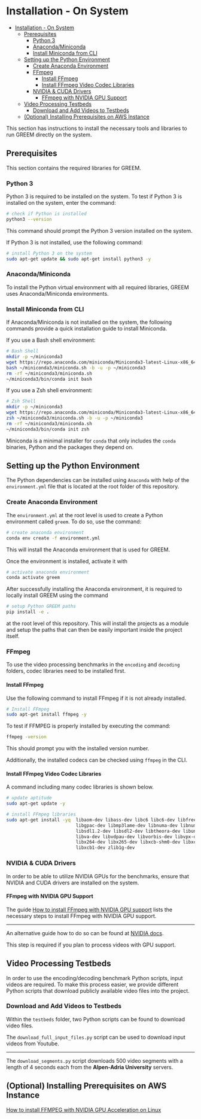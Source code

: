 # Installation - On System

- [Installation - On System](#installation---on-system)
  - [Prerequisites](#prerequisites)
    - [Python 3](#python-3)
    - [Anaconda/Miniconda](#anacondaminiconda)
    - [Install Miniconda from CLI](#install-miniconda-from-cli)
  - [Setting up the Python Environment](#setting-up-the-python-environment)
    - [Create Anaconda Environment](#create-anaconda-environment)
    - [FFmpeg](#ffmpeg)
      - [Install FFmpeg](#install-ffmpeg)
      - [Install FFmpeg Video Codec Libraries](#install-ffmpeg-video-codec-libraries)
    - [NVIDIA \& CUDA Drivers](#nvidia--cuda-drivers)
      - [FFmpeg with NVIDIA GPU Support](#ffmpeg-with-nvidia-gpu-support)
  - [Video Processing Testbeds](#video-processing-testbeds)
    - [Download and Add Videos to Testbeds](#download-and-add-videos-to-testbeds)
  - [(Optional) Installing Prerequisites on AWS Instance](#optional-installing-prerequisites-on-aws-instance)

This section has instructions to install the necessary tools and libraries to run GREEM directly on the system.

## Prerequisites

This section contains the required libraries for GREEM.

### Python 3

Python 3 is required to be installed on the system. To test if Python 3 is installed on the system, enter the command:

```bash
# check if Python is installed
python3 --version
```

This command should prompt the Python 3 version installed on the system.

If Python 3 is not installed, use the following command:

```bash
# install Python 3 on the system
sudo apt-get update && sudo apt-get install python3 -y
```

### Anaconda/Miniconda

To install the Python virtual environment with all required libraries, GREEM uses Anaconda/Miniconda environments.

### Install Miniconda from CLI

If Anaconda/Miniconda is not installed on the system, the following commands provide a quick installation guide to install Miniconda.

If you use a Bash shell environment:

```bash
# Bash Shell
mkdir -p ~/miniconda3
wget https://repo.anaconda.com/miniconda/Miniconda3-latest-Linux-x86_64.sh -O ~/miniconda3/miniconda.sh
bash ~/miniconda3/miniconda.sh -b -u -p ~/miniconda3
rm -rf ~/miniconda3/miniconda.sh
~/miniconda3/bin/conda init bash
```

If you use a Zsh shell environment:

```bash
# Zsh Shell
mkdir -p ~/miniconda3
wget https://repo.anaconda.com/miniconda/Miniconda3-latest-Linux-x86_64.sh -O ~/miniconda3/miniconda.sh
zsh ~/miniconda3/miniconda.sh -b -u -p ~/miniconda3
rm -rf ~/miniconda3/miniconda.sh
~/miniconda3/bin/conda init zsh
```

Miniconda is a minimal installer for `conda` that only includes the `conda` binaries, Python and the packages they depend on.

## Setting up the Python Environment

The Python dependencies can be installed using `Anaconda` with help of the `environment.yml` file that is located at the root folder of this repository.

### Create Anaconda Environment

The `environment.yml` at the root level is used to create a Python environment called `greem`.
To do so, use the command:

```bash
# create anaconda environment
conda env create -f environment.yml
```

This will install the Anaconda environment that is used for GREEM.

Once the environment is installed, activate it with

```bash
# activate anaconda environment
conda activate greem
```

After successfully installing the Anaconda environment, it is required to locally install GREEM using the command

```bash
# setup Python GREEM paths
pip install -e .
```

at the root level of this repository. This will install the projects as a module and setup the paths that can then be easily important inside the project itself.


### FFmpeg

To use the video processing benchmarks in the `encoding` and `decoding` folders, codec libraries need to be installed first.

#### Install FFmpeg

Use the following command to install FFmpeg if it is not already installed.

```bash
# Install FFmpeg
sudo apt-get install ffmpeg -y
```

To test if FFMPEG is properly installed by executing the command:

```bash
ffmpeg -version
```

This should prompt you with the installed version number.

Additionally, the installed codecs can be checked using `ffmpeg` in the CLI.

#### Install FFmpeg Video Codec Libraries

A command including many codec libraries is shown below.

```bash
# update aptitude
sudo apt-get update -y

# install FFmpeg libraries
sudo apt-get install -yq  libaom-dev libass-dev libc6 libc6-dev libfreetype6-dev \ 
                          libgpac-dev libmp3lame-dev libnuma-dev libnuma1 libopus-dev \
                          libsdl1.2-dev libsdl2-dev libtheora-dev libunistring-dev \
                          libva-dev libvdpau-dev libvorbis-dev libvpx-dev \
                          libx264-dev libx265-dev libxcb-shm0-dev libxcb-xfixes0-dev \
                          libxcb1-dev zlib1g-dev
```

### NVIDIA & CUDA Drivers

In order to be able to utilize NVIDIA GPUs for the benchmarks, ensure that NVIDIA and CUDA drivers are installed on the system.

#### FFmpeg with NVIDIA GPU Support

The guide [How to install FFmpeg with NVIDIA GPU support](https://www.cyberciti.biz/faq/how-to-install-ffmpeg-with-nvidia-gpu-acceleration-on-linux/) lists the necessary steps to install FFmpeg with NVIDIA GPU support.

---

An alternative guide how to do so can be found at [NVIDIA docs](https://docs.nvidia.com/video-technologies/video-codec-sdk/12.0/ffmpeg-with-nvidia-gpu/index.html).

This step is required if you plan to process videos with GPU support.

## Video Processing Testbeds

In order to use the encoding/decoding benchmark Python scripts, input videos are required.
To make this process easier, we provide different Python scripts that download publicly available video files into the project.

### Download and Add Videos to Testbeds

Within the `testbeds` folder, two Python scripts can be found to download video files.

The `download_full_input_files.py` script can be used to download input videos from Youtube.

---

The `download_segments.py` script downloads 500 video segments with a length of 4 seconds each from the **Alpen-Adria University** servers.

## (Optional) Installing Prerequisites on AWS Instance

[How to install FFMPEG with NVIDIA GPU Acceleration on Linux](https://www.cyberciti.biz/faq/how-to-install-ffmpeg-with-nvidia-gpu-acceleration-on-linux/)
